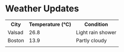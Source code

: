 # Weather Updates

<!-- WEATHER-UPDATE-START -->
<table><tr><th>City</th><th>Temperature (°C)</th><th>Condition</th></tr><tr><td>Valsad</td><td>26.8</td><td>Light rain shower</td></tr><tr><td>Boston</td><td>13.9</td><td>Partly cloudy</td></tr><tr><td></td><td></td><td></td></tr></table>
<!-- WEATHER-UPDATE-END -->
